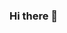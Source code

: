 ### Hi there 👋

<!--
**ArielC98/ArielC98** is a ✨ _special_ ✨ repository because its `README.md` (this file) appears on your GitHub profile.

Here are some ideas to get you started:

 🔭 I’m currently working on amazing FrontEnd projects
 🌱 I’m currently learning Angular JS
 👯 I’m looking to collaborate on Social Projects
 🤔 I’m looking for help with Java programming
 💬 Ask me about Bootstrap
 📫 How to reach me: arielcalderon100@hotmail.com
 😄 Pronouns: He/him
 ⚡ Fun fact: English is my second language, so, google translate is in my favorites bar

